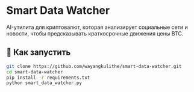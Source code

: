 # Smart Data Watcher

AI-утилита для криптовалют, которая анализирует социальные сети и новости, чтобы предсказывать краткосрочные движения цены BTC.

## 🚀 Как запустить

```bash
git clone https://github.com/wayangkulithe/smart-data-watcher.git
cd smart-data-watcher
pip install -r requirements.txt
python smart_data_watcher.py

